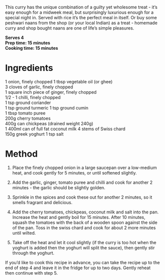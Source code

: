 This curry has the unique combination of a guilty yet wholesome treat - it’s easy enough for a midweek meal, but surprisingly luxurious enough for a special night in. Served with rice it’s the perfect meal in itself. Or buy some peshwari naans from the shop (or your local Indian) as a treat - homemade curry and shop bought naans are one of life’s simple pleasures. 

**Serves 4**  
**Prep time: 15 minutes**  
**Cooking time: 15 minutes**  

# Ingredients #

1 onion, finely chopped 
1 tbsp vegetable oil (or ghee)  
3 cloves of garlic, finely chopped  
1 square inch piece of ginger, finely chopped  
1/2 - 1 chilli, finely chopped  
1 tsp ground coriander  
1 tsp ground turmeric 
1 tsp ground cumin  
1 tbsp tomato puree  
200g cherry tomatoes  
400g can chickpeas (drained weight 240g)  
1 400ml can of full fat coconut milk 
4 stems of Swiss chard  
150g greek yoghurt 
1 tsp salt  

# Method #
 
1. Place the finely chopped onion in a large saucepan over a low-medium heat, and cook gently for 5 minutes, or until softened slightly. 

2. Add the garlic, ginger, tomato puree and chilli and cook for another 2 minutes - the garlic should be slightly golden. 

3. Sprinkle in the spices and cook these out for another 2 minutes, so it smells fragrant and delicious. 

4. Add the cherry tomatoes, chickpeas, coconut milk and salt into the pan. Increase the heat and gently boil for 15 minutes. After 10 minutes, squash the tomatoes with the back of a wooden spoon against the side of the pan. Toss in the swiss chard and cook for about 2 more minutes until wilted.

5. Take off the heat and let it cool slightly (if the curry is too hot when the yoghurt is added then the yoghurt will split the sauce), then gently stir through the yoghurt. 

If you’d like to cook this recipe in advance, you can take the recipe up to the end of step 4 and leave it in the fridge for up to two days. Gently reheat then continue with step 5. 
